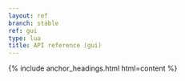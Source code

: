 ```yaml
---
layout: ref
branch: stable
ref: gui
type: lua
title: API reference (gui)
---
```

{% include anchor_headings.html html=content %}
